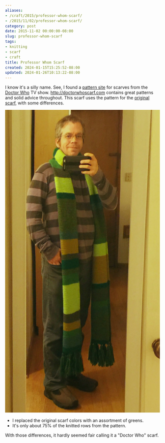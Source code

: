 ```yaml
---
aliases:
- /craft/2015/professor-whom-scarf/
- /2015/11/02/professor-whom-scarf/
category: post
date: 2015-11-02 00:00:00-08:00
slug: professor-whom-scarf
tags:
- knitting
- scarf
- craft
title: Professor Whom Scarf
created: 2024-01-15T15:25:52-08:00
updated: 2024-01-26T10:13:22-08:00
---
```


I know it's a silly name. See, I found a [pattern site](http://doctorwhoscarf.com) for scarves from the [Doctor Who](https://en.wikipedia.org/wiki/Doctor_Who) TV show. http://doctorwhoscarf.com contains great patterns and solid advice throughout. This scarf uses the pattern for the [original scarf](http://www.doctorwhoscarf.com/s12.html), with some differences.

<!--more-->

![attachments/img/2015/cover-2015-11-02.jpg](../../../attachments/img/2015/cover-2015-11-02.jpg)

* I replaced the original scarf colors with an assortment of greens.
* It's only about 75% of the knitted rows from the pattern.

With those differences, it hardly seemed fair calling it a "Doctor Who" scarf.

